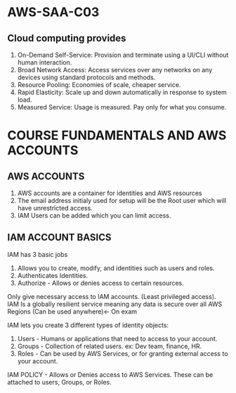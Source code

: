# AWS-SAA-C03  
## Cloud computing provides

1. On-Demand Self-Service: Provision and terminate using a UI/CLI without human interaction.
2. Broad Network Access: Access services over any networks on any devices using standard protocols and methods.
3. Resource Pooling: Economies of scale, cheaper service.
4. Rapid Elasticity: Scale up and down automatically in response to system load.
5. Measured Service: Usage is measured. Pay only for what you consume.

# COURSE FUNDAMENTALS AND AWS ACCOUNTS

## AWS ACCOUNTS
1. AWS accounts are a container for identities and AWS resources
2. The email address initialy used for setup will be the Root user which will have unrestricted access.
3. IAM Users can be added which you can limit access.

## IAM ACCOUNT BASICS

IAM has 3 basic jobs
1. Allows you to create, modify, and identities such as users and roles.
2. Authenticates Identities.
3. Authorize - Allows or denies access to certain resources.

Only give necessary access to IAM accounts. (Least privileged access).
IAM Is a globally resilient service meaning any data is secure over all AWS Regions (Can be used anywhere)<- On exam


IAM lets you create 3 different types of identity objects:
1. Users - Humans or applications that need to access to your account.
2. Groups - Collection of related users. ex: Dev team, finance, HR.
3. Roles - Can be used by AWS Services, or for granting external access to your account.

IAM POLICY - Allows or Denies access to AWS Services. These can be attached to users, Groups, or Roles. 
   
